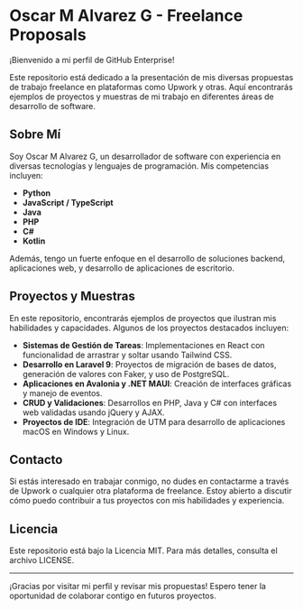 # Oscar M Alvarez G - Freelance Proposals

¡Bienvenido a mi perfil de GitHub Enterprise!

Este repositorio está dedicado a la presentación de mis diversas propuestas de trabajo freelance en plataformas como Upwork y otras. Aquí encontrarás ejemplos de proyectos y muestras de mi trabajo en diferentes áreas de desarrollo de software.

## Sobre Mí

Soy Oscar M Alvarez G, un desarrollador de software con experiencia en diversas tecnologías y lenguajes de programación. Mis competencias incluyen:

- **Python**
- **JavaScript / TypeScript**
- **Java**
- **PHP**
- **C#**
- **Kotlin**

Además, tengo un fuerte enfoque en el desarrollo de soluciones backend, aplicaciones web, y desarrollo de aplicaciones de escritorio.

## Proyectos y Muestras

En este repositorio, encontrarás ejemplos de proyectos que ilustran mis habilidades y capacidades. Algunos de los proyectos destacados incluyen:

- **Sistemas de Gestión de Tareas**: Implementaciones en React con funcionalidad de arrastrar y soltar usando Tailwind CSS.
- **Desarrollo en Laravel 9**: Proyectos de migración de bases de datos, generación de valores con Faker, y uso de PostgreSQL.
- **Aplicaciones en Avalonia y .NET MAUI**: Creación de interfaces gráficas y manejo de eventos.
- **CRUD y Validaciones**: Desarrollos en PHP, Java y C# con interfaces web validadas usando jQuery y AJAX.
- **Proyectos de IDE**: Integración de UTM para desarrollo de aplicaciones macOS en Windows y Linux.

## Contacto

Si estás interesado en trabajar conmigo, no dudes en contactarme a través de Upwork o cualquier otra plataforma de freelance. Estoy abierto a discutir cómo puedo contribuir a tus proyectos con mis habilidades y experiencia.

## Licencia

Este repositorio está bajo la Licencia MIT. Para más detalles, consulta el archivo LICENSE.

---

¡Gracias por visitar mi perfil y revisar mis propuestas! Espero tener la oportunidad de colaborar contigo en futuros proyectos.
